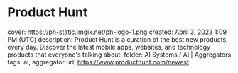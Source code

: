 # Product Hunt

cover: https://ph-static.imgix.net/ph-logo-1.png
created: April 3, 2023 1:09 PM (UTC)
description: Product Hunt is a curation of the best new products, every day. Discover the latest mobile apps, websites, and technology products that everyone's talking about.
folder: AI Systems / AI | Aggregators
tags: ai, aggregator
url: https://www.producthunt.com/newest